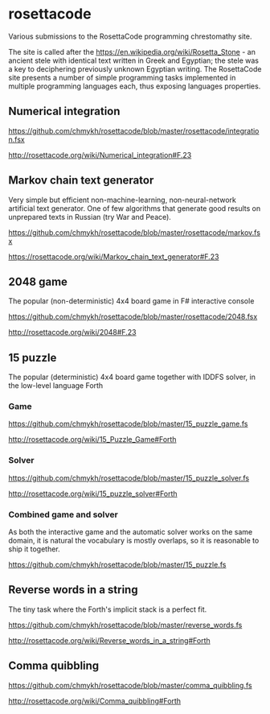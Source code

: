 # rosettacode
Various submissions to the RosettaCode programming chrestomathy site.

The site is called after the https://en.wikipedia.org/wiki/Rosetta_Stone - an ancient stele with identical text written in Greek and Egyptian; the stele was a key to deciphering previously unknown Egyptian writing. The RosettaCode site presents a number of simple programming tasks implemented in multiple programming languages each, thus exposing languages properties.

## Numerical integration

https://github.com/chmykh/rosettacode/blob/master/rosettacode/integration.fsx

http://rosettacode.org/wiki/Numerical_integration#F.23

## Markov chain text generator
Very simple but efficient non-machine-learning, non-neural-network artificial text generator. One of few algorithms that generate good results on unprepared texts in Russian (try War and Peace).

https://github.com/chmykh/rosettacode/blob/master/rosettacode/markov.fsx

https://rosettacode.org/wiki/Markov_chain_text_generator#F.23

## 2048 game
The popular (non-deterministic) 4x4 board game in F# interactive console

https://github.com/chmykh/rosettacode/blob/master/rosettacode/2048.fsx

http://rosettacode.org/wiki/2048#F.23

## 15 puzzle
The popular (deterministic) 4x4 board game together with IDDFS solver, in the low-level language Forth

### Game

https://github.com/chmykh/rosettacode/blob/master/15_puzzle_game.fs

http://rosettacode.org/wiki/15_Puzzle_Game#Forth

### Solver

https://github.com/chmykh/rosettacode/blob/master/15_puzzle_solver.fs

http://rosettacode.org/wiki/15_puzzle_solver#Forth

### Combined game and solver
As both the interactive game and the automatic solver works on the same domain, it is natural the vocabulary is mostly overlaps, so it is reasonable to ship it together.

https://github.com/chmykh/rosettacode/blob/master/15_puzzle.fs

## Reverse words in a string
The tiny task where the Forth's implicit stack is a perfect fit.

https://github.com/chmykh/rosettacode/blob/master/reverse_words.fs

http://rosettacode.org/wiki/Reverse_words_in_a_string#Forth

## Comma quibbling

https://github.com/chmykh/rosettacode/blob/master/comma_quibbling.fs

http://rosettacode.org/wiki/Comma_quibbling#Forth
